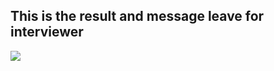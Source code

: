 ## This is the result and message leave for interviewer

<img src="https://github.com/MYwavePSSD/InterviewQuestion-PHP-Basic/blob/main/key in user name.png" />

